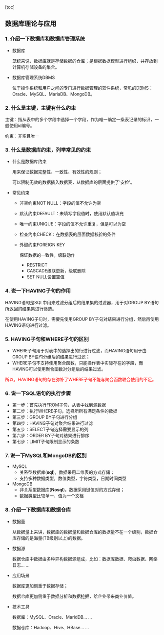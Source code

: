 [toc]

## 数据库理论与应用

### 1. 介绍一下数据库和数据库管理系统

* 数据库

  笼统来说，数据库就是存储数据的仓库；是根据数据模型进行组织，并存放到计算机存储设备的集合。

* 数据库管理系统DBMS

  位于操作系统和用户之间的专门进行数据管理的软件系统，常见的DBMS：Oracle、MySQL、MariaDB、MongoDB。

### 2. 什么是主键，主键有什么约束

主键：指从表中的多个字段中选择一个字段，作为唯一确定一条表记录的标识，一般使用id编号。

约束：非空且唯一

### 3. 什么是数据库约束，列举常见的约束

* 什么是数据库约束

  用来保证数据完整性、一致性、有效性的规则；

  可以限制无效的数据插入数据表，从数据库的层面提供了'安检'。

* 常见约束

  * 非空约束NOT NULL：字段的值不允许为空

  * 默认约束DEFAULT：未填写字段值时，使用默认值填充

  * 唯一约束UNIQUE：字段的值不允许重复，但是可以为空

  * 检查约束CHECK：在数据表的层面数据校验的条件

  * 外键约束FOREIGN KEY

    保证数据的一致性，级联动作

    * RESTRICT
    * CASCADE级联更新，级联删除
    * SET NULL设置空值

### 4. 说一下HAVING子句的作用

HAVING语句是SQL中用来过滤分组后的结果集的过滤器，用于对GROUP BY语句所返回的结果集进行筛选。

在使用HAVING子句时，需要先使用GROUP BY子句对结果进行分组，然后再使用HAVING语句进行过滤。

### 5. HAVING子句和WHERE子句的区别

* WHERE子句用于对表中的选择出的行进行过滤，而HAVING语句用于由GROUP BY语句分组后的结果进行过滤；
* WHERE子句不支持使用聚合函数，只能操作表中实际存在的字段，而HAVING可以使用聚合函数对分组后的结果过滤。

<font color=red>所以，HAVING语句的存在弥补了WHERE子句不能与聚合函数联合使用的不足。</font>

### 6. 说一下SQL语句的执行步骤

* 第一步：首先执行FROM子句，从表中找到源数据
* 第二步：执行WHERE子句，选择所所有满足条件的数据
* 第三步：GROUP BY子句进行分组
* 第四步：HAVING子句对聚合结果进行过滤
* 第五步：SELECT子句选择需要显示的列
* 第六步：ORDER BY子句对结果进行排序
* 第七步：LIMIT子句限制显示的条数

### 7. 说一下MySQL和MongoDB的区别

* MySQL
  * 关系型数据库(**sql**)，数据采用二维表的方式存储；
  * 支持多种数据类型，数值类型，字符类型，日期时间类型
* MongoDB
  * 非关系型数据库(**Nosql**)，数据采用键值对的方式存储；
  * 数据类型比较单一，值为一个文档

### 8. 介绍一下数据库和数据仓库

* 数据量

  从数据量上来讲，数据库的数据量和数据仓库的数据量不在一个级别，数据仓库存储的是海量(TB级别以上)的数据。

* 数据源

  数据仓库中数据由多种异构数据源组成，比如：数据库数据、爬虫数据、网络日志... ...

* 应用场景

  数据库更加侧重于数据存储；

  数据仓库更加侧重于数据分析和数据挖掘，给企业带来商业价值。

* 技术工具

  数据库：MySQL、Oracle、MaridDB... ...

  数据仓库：Hadoop、Hive、HBase... ...















